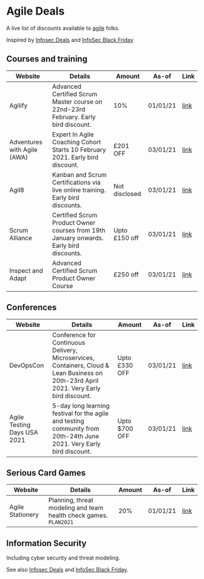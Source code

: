 # Agile Deals

A live list of discounts available to [agile](https://agilemanifesto.org/) folks.

Inspired by [Infosec Deals](https://github.com/instadoodledavid/Infosec-Deals-2020) and [InfoSec Black Friday](https://github.com/0x90n/InfoSec-Black-Friday)

## Courses and training

| Website | Details | Amount | As-of | Link |
| ------- | ------- | ---- | ----- | ---- |
| Agilify |Advanced Certified Scrum Master course on 22nd-23rd February. Early bird discount.  | 10% | 01/01/21 | [link](https://www.agilify.co.uk/events/advanced-certified-scrum-master-online-february-2021/) |
| Adventures with Agile (AWA) |Expert In Agile Coaching Cohort Starts 10 February 2021. Early bird discount.  | £201 OFF | 03/01/21 | [link](https://www.adventureswithagile.com/course/agile-coaching-ice-ac-expert-cohort-program/#APPLY/) |
| Agil8 |Kanban and Scrum Certifications via live online training. Early bird discounts.  | Not disclosed | 03/01/21 | [link](https://www.agil8.com/) |
| Scrum Alliance |Certified Scrum Product Owner courses from 19th January onwards. Early bird discounts.  | Upto £150 off | 03/01/21 | [link](https://www.scrumalliance.org/courses-events/search?ctyp=Cspo&vo=true&cnty=GB&rad=30&tz=my&pg=1/) |
| Inspect and Adapt |Advanced Certified Scrum Product Owner Course | £250 off | 03/01/21 | [link](https://www.inspectandadapt.com/product/advanced-certified-product-owner-a-cspo/) |

## Conferences

| Website | Details | Amount | As-of | Link |
| ------- | ------- | ---- | ----- | ---- |
| DevOpsCon |Conference for Continuous Delivery, Microservices, Containers, Cloud & Lean Business on 20th-23rd April 2021. Very Early bird discount.  | Upto £330 OFF | 03/01/21 | [link](https://devopscon.io/london/tickets-london/?go=ok/) |
| Agile Testing Days USA 2021 |5-day long learning festival for the agile and testing community from 20th-24th June 2021. Very Early bird discount.  | Upto $700 OFF | 03/01/21 | [link](https://agiletestingdays.us/register/) |

## Serious Card Games

| Website | Details | Amount | As-of | Link |
| ------- | ------- | ---- | ----- | ---- |
| Agile Stationery | Planning, threat modeling and team health check games. `PLAN2021`  | 20% | 01/01/21 | [link](https://agilestationery.co.uk/pages/planning-tools-for-software-delivery) |

## Information Security

Including cyber security and threat modeling.

See also [Infosec Deals](https://github.com/instadoodledavid/Infosec-Deals-2020) and [InfoSec Black Friday](https://github.com/0x90n/InfoSec-Black-Friday).
